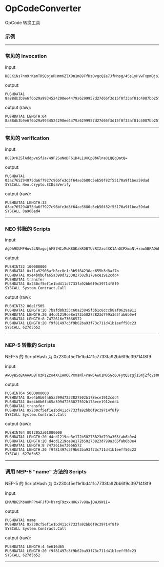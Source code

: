 # OpCodeConverter

OpCode 转换工具

### 示例

------

### 常见的 invocation

input: 

```
DECKiNs7nm9rKamTRSQpjuRHmmKZlX0n1m89FfDzOvgcQIe7JfMnsg/4Ss1yHVwTxpmDjs1GWRcRyntZ06S81fIF
```

output: 

```
PUSHDATA1 8a88db3b9e6f6b29a9934524298ee4479a6299957d27d66f3d15f0f33af81c4087bb25f327b20ff84acd721d5c13c699838ecd46591711ca7b59d3a4bcd5f205
```


output (raw): 

```
PUSHDATA1 LENGTH:64 8a88db3b9e6f6b29a9934524298ee4479a6299957d27d66f3d15f0f33af81c4087bb25f327b20ff84acd721d5c13c699838ecd46591711ca7b59d3a4bcd5f205
```

------

### 常见的 verification

input: 

```
DCEDrHZSlAddpveSfJa/49P2SuNoDF61D4L1UXCp8b6lna0LQQqQatQ=
```

output:

```
PUSHDATA1 03ac765294075da6f7927c96bfe3d3f64ae3680c5eb50f82f55170a9f1bea59dad
SYSCALL Neo.Crypto.ECDsaVerify
```

output (raw): 

```
PUSHDATA1 LENGTH:33 03ac765294075da6f7927c96bfe3d3f64ae3680c5eb50f82f55170a9f1bea59dad
SYSCALL 0a906ad4
```

------

### NEO 转账的 Scripts

input: 

```
AgDh9QUMFHuv2LNVxgojhF87HIzMuK8GKakRDBTUzRIZzo4XK1AnOCPXmaNl+raw5BPADAh0cmFuc2ZlcgwU+fgUl8P5tiupP3PHEdQbHu/1DCNBYn1bUjk=
```

output:

```
PUSHINT32 100000000
PUSHDATA1 0x11a92906afb8cc8c1c3b5f84230ac655b3d8af7b
PUSHDATA1 0xe4b0b6fa65a399d7233827502b178ece1912cdd4
PUSHDATA1 transfer
PUSHDATA1 0x230cf5ef1e1bd411c7733fa92bb6f9c39714f8f9
SYSCALL System.Contract.Call
```

output (raw): 

```
PUSHINT32 00e1f505
PUSHDATA1 LENGTH:20 7bafd8b355c60a23845f3b1c8cccb8af0629a911
PUSHDATA1 LENGTH:20 d4cd1219ce8e172b50273823d799a365fab6b0e4
PUSHDATA1 LENGTH:8 7472616e73666572
PUSHDATA1 LENGTH:20 f9f81497c3f9b62ba93f73c711d41b1eeff50c23
SYSCALL 627d5b52
```

------

### NEP-5 转账的 Scripts

NEP-5 的 ScriptHash 为 0x230cf5ef1e1bd411c7733fa92bb6f9c39714f8f9

input:

```
AwDyBSoBAAAADBTUzRIZzo4XK1AnOCPXmaNl+raw5AwU1M0SGc6OFytQJzgj15mjZfq2sOQTwAwIdHJhbnNmZXIMFPn4FJfD+bYrqT9zxxHUGx7v9QwjQWJ9W1I5
```

output:

```
PUSHINT64 5000000000
PUSHDATA1 0xe4b0b6fa65a399d7233827502b178ece1912cdd4
PUSHDATA1 0xe4b0b6fa65a399d7233827502b178ece1912cdd4
PUSHDATA1 transfer
PUSHDATA1 0x230cf5ef1e1bd411c7733fa92bb6f9c39714f8f9
SYSCALL System.Contract.Call
```

output (raw): 

```
PUSHINT64 00f2052a01000000
PUSHDATA1 LENGTH:20 d4cd1219ce8e172b50273823d799a365fab6b0e4
PUSHDATA1 LENGTH:20 d4cd1219ce8e172b50273823d799a365fab6b0e4
PUSHDATA1 LENGTH:8 7472616e73666572
PUSHDATA1 LENGTH:20 f9f81497c3f9b62ba93f73c711d41b1eeff50c23
SYSCALL 627d5b52
```

------

### 调用 NEP-5 "name" 方法的 Scripts

NEP-5 的 ScriptHash 为 0x230cf5ef1e1bd411c7733fa92bb6f9c39714f8f9

input:

```
EMAMBG5hbWUMFPn4FJfD+bYrqT9zxxHUGx7v9QwjQWJ9W1I=
```

output: 

```
PUSHDATA1 name
PUSHDATA1 0x230cf5ef1e1bd411c7733fa92bb6f9c39714f8f9
SYSCALL System.Contract.Call
```

output (raw): 

```
PUSHDATA1 LENGTH:4 6e616d65
PUSHDATA1 LENGTH:20 f9f81497c3f9b62ba93f73c711d41b1eeff50c23
SYSCALL 627d5b52
```

------

